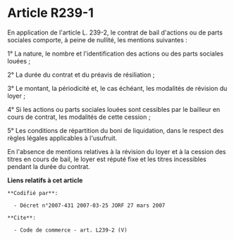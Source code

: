 # Article R239-1

En application de l'article L. 239-2, le contrat de bail d'actions ou de parts sociales comporte, à peine de nullité, les
mentions suivantes : 

1° La nature, le nombre et l'identification des actions ou des parts sociales louées ; 

2° La durée du contrat et du préavis de résiliation ; 

3° Le montant, la périodicité et, le cas échéant, les modalités de révision du loyer ; 

4° Si les actions ou parts sociales louées sont cessibles par le bailleur en cours de contrat, les modalités de cette
cession ; 

5° Les conditions de répartition du boni de liquidation, dans le respect des règles légales applicables à l'usufruit. 

En l'absence de mentions relatives à la révision du loyer et à la cession des titres en cours de bail, le loyer est réputé
fixe et les titres incessibles pendant la durée du contrat.

**Liens relatifs à cet article**

	**Codifié par**:

	  - Décret n°2007-431 2007-03-25 JORF 27 mars 2007

	**Cite**:

	  - Code de commerce - art. L239-2 (V)
